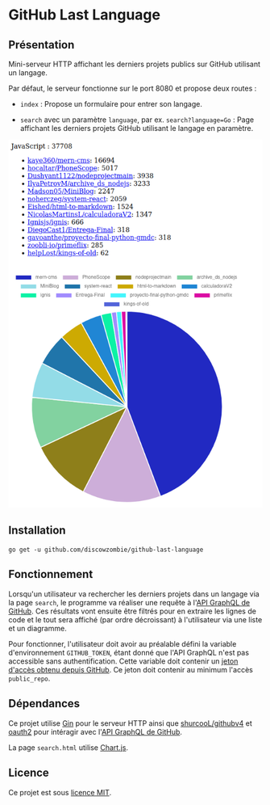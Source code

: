 # GitHub Last Language

## Présentation

Mini-serveur HTTP affichant les derniers projets publics sur GitHub utilisant un langage.

Par défaut, le serveur fonctionne sur le port 8080 et propose deux routes :

- `index` : Propose un formulaire pour entrer son langage.

- `search` avec un paramètre `language`, par ex. `search?language=Go` : Page affichant les derniers projets GitHub
  utilisant le langage en paramètre.

![Exemple d'usage de la page search du programme](assets/example.png)

## Installation

```shell
go get -u github.com/discowzombie/github-last-language
```

## Fonctionnement

Lorsqu'un utilisateur va rechercher les derniers projets dans un langage via la page `search`, le programme va réaliser
une requête à l'[API GraphQL de GitHub](https://docs.github.com/en/graphql). Ces résultats vont ensuite être filtrés
pour en extraire les lignes de code et le tout sera affiché (par ordre décroissant) à l'utilisateur via une liste et un diagramme.

Pour fonctionner, l'utilisateur doit avoir au préalable défini la variable d'environnement `GITHUB_TOKEN`, étant donné
que l'API GraphQL n'est pas accessible sans authentification. Cette variable doit contenir un 
[jeton d'accès obtenu depuis GitHub](https://github.com/settings/tokens). Ce jeton doit contenir au minimum
l'accès `public_repo`.

## Dépendances

Ce projet utilise [Gin](https://gin-gonic.com/) pour le serveur HTTP ainsi
que [shurcooL/githubv4](https://github.com/shurcooL/githubv4) et [oauth2](https://github.com/golang/oauth2) pour
intéragir avec l'[API GraphQL de GitHub](https://docs.github.com/en/graphql).

La page `search.html` utilise [Chart.js](https://www.chartjs.org).

## Licence

Ce projet est sous [licence MIT](LICENSE).
